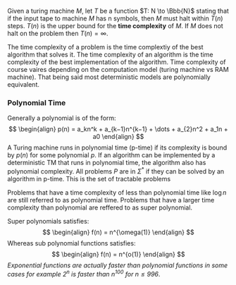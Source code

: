 Given a turing machine $M$, let $T$ be a function $T: N \to \Bbb{N}$ stating that if the input tape to machine $M$ has n symbols, then $M$ must halt within $T(n)$ steps. $T(n)$ is the upper bound for the **time complexity** of $M$. If $M$ does not halt on the problem then $T(n) = \infty$.

The time complexity of a problem is the time complextiy of the best algorithm that solves it. The time complexity of an algorithm is the time complexity of the best implementation of the algorithm. Time complexity of course vaires depending on the computation model (turing machine vs RAM machine). That being said most deterministic models are polynomially equivalent.

### Polynomial Time

Generally a polynomial is of the form:
$$
\begin{align}
p(n) = a_kn^k + a_{k−1}n^{k−1} + \dots + a_{2}n^2 + a_1n + a0
\end{align}
$$
A Turing machine runs in polynomial time (p-time) if its complexity is bound by $p(n)$ for some polynomial $p$. If an algorithm can be implemented by a deterministic TM that runs in polynomial time, the algorithm also has polynomial complexity. All problems $P$ are in $\Sigma^*$ if they can be solved by an algorithm in  p-time. This is the set of tractable problems

Problems that have a time complexity of less than  polynomial time like $\log n$ are still referred to as polynomial time. Problems that have a larger time complexity than polynomial are reffered to as super polynomial.

Super polynomials satisfies:
$$
\begin{align}
f(n) = n^{\omega(1)}
\end{align}
$$
Whereas sub polynomial functions satisfies:
$$
\begin{align}
f(n) = n^{o(1)}
\end{align}
$$
*Exponential functions are actually faster than polynomial functions in some cases for example $2^n$ is faster than $n^{100}$ for $n\leq 996$*.
